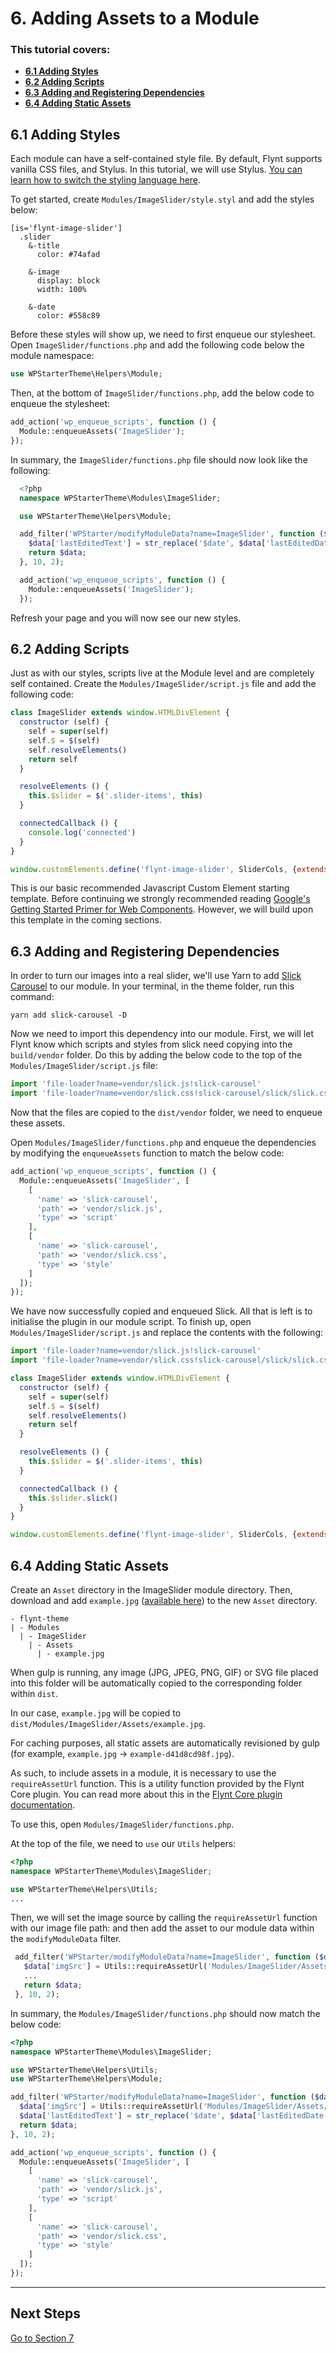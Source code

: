 # 6. Adding Assets to a Module

<div class="alert">
  <h3>This tutorial covers:</h3>
  <ul>
    <li><strong><a href="#61-adding-styles">6.1 Adding Styles</a></strong></li>
    <li><strong><a href="#62-adding-scripts">6.2 Adding Scripts</a></strong></li>
    <li><strong><a href="#63-adding-and-registering-dependencies">6.3 Adding and Registering Dependencies</a></strong></li>
    <li><strong><a href="#64-adding-static-assets">6.4 Adding Static Assets</a></strong></li>
  </ul>
</div>

## 6.1 Adding Styles
Each module can have a self-contained style file. By default, Flynt supports vanilla CSS files, and Stylus. In this tutorial, we will use Stylus. [You can learn how to switch the styling language here](../theme-development/switching-styling-language.md).

To get started, create `Modules/ImageSlider/style.styl` and add the styles below:

```stylus
[is='flynt-image-slider']
  .slider
    &-title
      color: #74afad

    &-image
      display: block
      width: 100%

    &-date
      color: #558c89
```

Before these styles will show up, we need to first enqueue our stylesheet. Open `ImageSlider/functions.php` and add the following code below the module namespace:

```php
use WPStarterTheme\Helpers\Module;
```

Then, at the bottom of `ImageSlider/functions.php`, add the below code to enqueue the stylesheet:

```php
add_action('wp_enqueue_scripts', function () {
  Module::enqueueAssets('ImageSlider');
});

```

In summary, the `ImageSlider/functions.php` file should now look like the following:

```php
  <?php
  namespace WPStarterTheme\Modules\ImageSlider;

  use WPStarterTheme\Helpers\Module;

  add_filter('WPStarter/modifyModuleData?name=ImageSlider', function ($data) {
    $data['lastEditedText'] = str_replace('$date', $data['lastEditedDate'], $data['lastEditedText']);
    return $data;
  }, 10, 2);

  add_action('wp_enqueue_scripts', function () {
    Module::enqueueAssets('ImageSlider');
  });
```

Refresh your page and you will now see our new styles.

<!-- TODO: Talk about [is=''] syntax for styling  -->
<!-- TODO: Talk about maintainableCSS as a recommendation  -->
<!-- TODO: Talk briefly about enqueueStyles, and link to enqueueStyles explanation in the plugin documentation.  -->

## 6.2 Adding Scripts
Just as with our styles, scripts live at the Module level and are completely self contained. Create the `Modules/ImageSlider/script.js` file and add the following code:

```js
class ImageSlider extends window.HTMLDivElement {
  constructor (self) {
    self = super(self)
    self.$ = $(self)
    self.resolveElements()
    return self
  }

  resolveElements () {
    this.$slider = $('.slider-items', this)
  }

  connectedCallback () {
    console.log('connected')
  }
}

window.customElements.define('flynt-image-slider', SliderCols, {extends: 'div'})
```

This is our basic recommended Javascript Custom Element starting template. Before continuing we strongly recommended reading [Google's Getting Started Primer for Web Components](https://developers.google.com/web/fundamentals/getting-started/primers/customelements). However, we will build upon this template in the coming sections.

## 6.3 Adding and Registering Dependencies
In order to turn our images into a real slider, we'll use Yarn to add [Slick Carousel](https://www.google.de/url?sa=t&rct=j&q=&esrc=s&source=web&cd=1&ved=0ahUKEwiZmZ_T1NjQAhUlAZoKHUEcC04QFgggMAA&url=http%3A%2F%2Fkenwheeler.github.io%2Fslick%2F&usg=AFQjCNGx_jdVLP__MakcyBIdSRV4kKFe2Q&sig2=zh58rnGs2haFdG1tRv7UXA) to our module. In your terminal, in the theme folder, run this command:

```
yarn add slick-carousel -D
```

Now we need to import this dependency into our module. First, we will let Flynt know which scripts and styles from slick need copying into the `build/vendor` folder. Do this by adding the below code to the top of the `Modules/ImageSlider/script.js` file:

```js
import 'file-loader?name=vendor/slick.js!slick-carousel'
import 'file-loader?name=vendor/slick.css!slick-carousel/slick/slick.css'
```

<!-- TODO: Mention the fact that it will look for main dist file if main exists in package. -->

Now that the files are copied to the `dist/vendor` folder, we need to enqueue these assets.

Open `Modules/ImageSlider/functions.php` and enqueue the dependencies by modifying the `enqueueAssets` function to match the below code:

```php
add_action('wp_enqueue_scripts', function () {
  Module::enqueueAssets('ImageSlider', [
    [
      'name' => 'slick-carousel',
      'path' => 'vendor/slick.js',
      'type' => 'script'
    ],
    [
      'name' => 'slick-carousel',
      'path' => 'vendor/slick.css',
      'type' => 'style'
    ]
  ]);
});
```

We have now successfully copied and enqueued Slick. All that is left is to initialise the plugin in our module script. To finish up, open `Modules/ImageSlider/script.js` and replace the contents with the following:

```js
import 'file-loader?name=vendor/slick.js!slick-carousel'
import 'file-loader?name=vendor/slick.css!slick-carousel/slick/slick.css'

class ImageSlider extends window.HTMLDivElement {
  constructor (self) {
    self = super(self)
    self.$ = $(self)
    self.resolveElements()
    return self
  }

  resolveElements () {
    this.$slider = $('.slider-items', this)
  }

  connectedCallback () {
    this.$slider.slick()
  }
}

window.customElements.define('flynt-image-slider', SliderCols, {extends: 'div'})
```

## 6.4 Adding Static Assets
Create an `Asset` directory in the ImageSlider module directory. Then, download and add `example.jpg` ([available here](/add-link)) to the new `Asset` directory.

```
- flynt-theme
| - Modules
  | - ImageSlider
    | - Assets
      | - example.jpg
```

When gulp is running, any image (JPG, JPEG, PNG, GIF) or SVG file placed into this folder will be automatically copied to the corresponding folder within `dist`.

In our case, `example.jpg` will be copied to `dist/Modules/ImageSlider/Assets/example.jpg`.

For caching purposes, all static assets are automatically revisioned by gulp (for example, `example.jpg` → `example-d41d8cd98f.jpg`).

As such, to include assets in a module, it is necessary to use the `requireAssetUrl` function. This is a utility function provided by the Flynt Core plugin. You can read more about this in the [Flynt Core plugin documentation](/add-link).

To use this, open `Modules/ImageSlider/functions.php`.

At the top of the file, we need to `use` our `Utils` helpers:

```php
<?php
namespace WPStarterTheme\Modules\ImageSlider;

use WPStarterTheme\Helpers\Utils;
...
```

Then, we will set the image source by calling the `requireAssetUrl` function with our image file path:
 and then add the asset to our module data within the `modifyModuleData` filter.

```php
 add_filter('WPStarter/modifyModuleData?name=ImageSlider', function ($data) {
   $data['imgSrc'] = Utils::requireAssetUrl('Modules/ImageSlider/Assets/example.jpg');
   ...
   return $data;
 }, 10, 2);
```

In summary, the `Modules/ImageSlider/functions.php` should now match the below code:

```php
<?php
namespace WPStarterTheme\Modules\ImageSlider;

use WPStarterTheme\Helpers\Utils;
use WPStarterTheme\Helpers\Module;

add_filter('WPStarter/modifyModuleData?name=ImageSlider', function ($data) {
  $data['imgSrc'] = Utils::requireAssetUrl('Modules/ImageSlider/Assets/example.jpg');
  $data['lastEditedText'] = str_replace('$date', $data['lastEditedDate'], $data['lastEditedText']);
  return $data;
}, 10, 2);

add_action('wp_enqueue_scripts', function () {
  Module::enqueueAssets('ImageSlider', [
    [
      'name' => 'slick-carousel',
      'path' => 'vendor/slick.js',
      'type' => 'script'
    ],
    [
      'name' => 'slick-carousel',
      'path' => 'vendor/slick.css',
      'type' => 'style'
    ]
  ]);
});
```

---

## Next Steps

<a href="recap.md" class="btn btn-primary">Go to Section 7</a>

